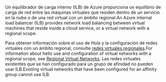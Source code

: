 <span data-ttu-id="b2037-101">Un equilibrador de carga interno (ILB) de Azure proporciona un equilibrio de carga de red entre las máquinas virtuales que residen dentro de un servicio en la nube o de una red virtual con un ámbito regional.</span><span class="sxs-lookup"><span data-stu-id="b2037-101">An Azure internal load balancer (ILB) provides network load balancing between virtual machines that reside inside a cloud service, or a virtual network with a regional scope.</span></span>

<span data-ttu-id="b2037-102">Para obtener información sobre el uso de Hola y la configuración de redes virtuales con un ámbito regional, consulte [redes virtuales regionales](../articles/virtual-network/virtual-networks-migrate-to-regional-vnet.md).</span><span class="sxs-lookup"><span data-stu-id="b2037-102">For information about hello use and configuration of virtual networks with a regional scope, see [Regional Virtual Networks](../articles/virtual-network/virtual-networks-migrate-to-regional-vnet.md).</span></span> <span data-ttu-id="b2037-103">Las redes virtuales existentes que se han configurado para un grupo de afinidad no pueden usar ILB.</span><span class="sxs-lookup"><span data-stu-id="b2037-103">Existing virtual networks that have been configured for an affinity group cannot use ILB.</span></span>

